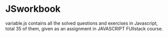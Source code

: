 # JSworkbook

variable.js contains all the solved questions and exercises in Javascript, total 35 of them, given as an assignment in JAVASCRIPT FUllstack course.
